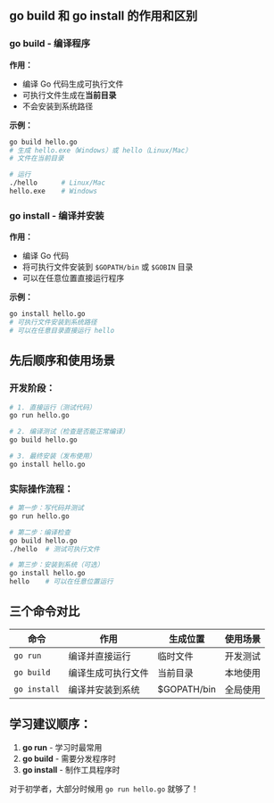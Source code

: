 ## go build 和 go install 的作用和区别

### **go build** - 编译程序
**作用：**
- 编译 Go 代码生成可执行文件
- 可执行文件生成在**当前目录**
- 不会安装到系统路径

**示例：**
```bash
go build hello.go
# 生成 hello.exe（Windows）或 hello（Linux/Mac）
# 文件在当前目录

# 运行
./hello      # Linux/Mac
hello.exe    # Windows
```

### **go install** - 编译并安装
**作用：**
- 编译 Go 代码
- 将可执行文件安装到 `$GOPATH/bin` 或 `$GOBIN` 目录
- 可以在任意位置直接运行程序

**示例：**
```bash
go install hello.go
# 可执行文件安装到系统路径
# 可以在任意目录直接运行 hello
```

## 先后顺序和使用场景

### **开发阶段：**
```bash
# 1. 直接运行（测试代码）
go run hello.go

# 2. 编译测试（检查是否能正常编译）
go build hello.go

# 3. 最终安装（发布使用）
go install hello.go
```

### **实际操作流程：**

```bash
# 第一步：写代码并测试
go run hello.go

# 第二步：编译检查
go build hello.go
./hello  # 测试可执行文件

# 第三步：安装到系统（可选）
go install hello.go
hello    # 可以在任意位置运行
```

## 三个命令对比

| 命令 | 作用 | 生成位置 | 使用场景 |
|------|------|----------|----------|
| `go run` | 编译并直接运行 | 临时文件 | 开发测试 |
| `go build` | 编译生成可执行文件 | 当前目录 | 本地使用 |
| `go install` | 编译并安装到系统 | $GOPATH/bin | 全局使用 |

## 学习建议顺序：
1. **go run** - 学习时最常用
2. **go build** - 需要分发程序时
3. **go install** - 制作工具程序时

对于初学者，大部分时候用 `go run hello.go` 就够了！